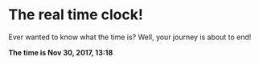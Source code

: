 # The real time clock!

Ever wanted to know what the time is? Well, your journey is about to end!

**The time is Nov 30, 2017, 13:18**
